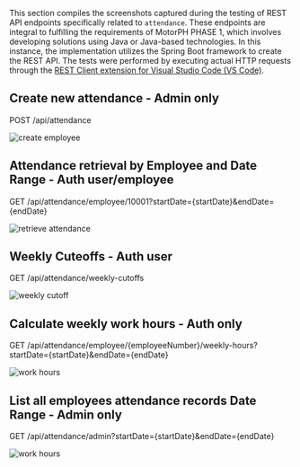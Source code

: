 This section compiles the screenshots captured during the testing of REST API endpoints specifically related to `attendance`. These endpoints are integral to fulfilling the requirements of MotorPH PHASE 1, which involves developing solutions using Java or Java-based technologies. In this instance, the implementation utilizes the Spring Boot framework to create the REST API. The tests were performed by executing actual HTTP requests through the [REST Client extension for Visual Studio Code (VS Code)](https://marketplace.visualstudio.com/items?itemName=humao.rest-client).


## Create new attendance - Admin only

POST /api/attendance

![create employee](https://drive.google.com/uc?id=1NwBgiemUU7p9izZS3QDf5tGCd5Kz9IuV)


## Attendance retrieval by Employee and Date Range - Auth user/employee

GET /api/attendance/employee/10001?startDate={startDate}&endDate={endDate}

![retrieve attendance](https://drive.google.com/uc?id=1NwBgiemUU7p9izZS3QDf5tGCd5Kz9IuV)

## Weekly Cuteoffs - Auth user

GET /api/attendance/weekly-cutoffs

![weekly cutoff](https://drive.google.com/uc?id=1ncKk2EFVDHjWEdAbJhQPjA_j8e5hrs0X)


## Calculate weekly work hours - Auth only

GET /api/attendance/employee/{employeeNumber}/weekly-hours?startDate={startDate}&endDate={endDate}

![work hours](https://drive.google.com/uc?id=1nApBxXjhiDN3yVt9TfM3Bd_u7ot-0D_x)

## List all employees attendance records Date Range - Admin only

GET /api/attendance/admin?startDate={startDate}&endDate={endDate}

![work hours](https://drive.google.com/uc?id=1QjtVpyO2HgUJdAJhnQys7MOZC07UxOEQ)
